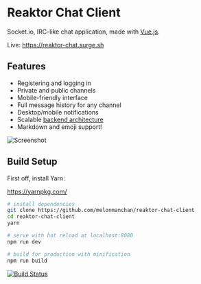 # Reaktor Chat Client
Socket.io, IRC-like chat application, made with [Vue.js](https://vuejs.org/).

Live: https://reaktor-chat.surge.sh

## Features
- Registering and logging in
- Private and public channels
- Mobile-friendly interface
- Full message history for any channel
- Desktop/mobile notifications
- Scalable [backend architecture](https://github.com/melonmanchan/reaktor-chat-server)
- Markdown and emoji support!

![Screenshot](https://i.imgur.com/MBAFwRb.png)

## Build Setup
First off, install Yarn:

https://yarnpkg.com/

``` bash
# install dependencies
git clone https://github.com/melonmanchan/reaktor-chat-client
cd reaktor-chat-client
yarn

# serve with hot reload at localhost:8080
npm run dev

# build for production with minification
npm run build
```

[![Build Status](https://travis-ci.org/melonmanchan/reaktor-chat-client.svg?branch=master)](https://travis-ci.org/melonmanchan/reaktor-chat-client)
